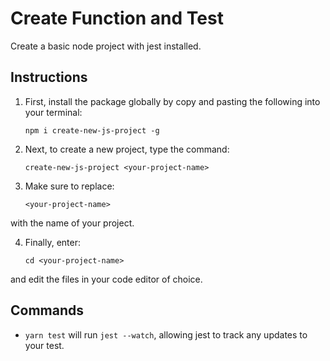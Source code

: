 # Create Function and Test

Create a basic node project with jest installed.

## Instructions

1. First, install the package globally by copy and pasting the following into your terminal:
   
   ```npm i create-new-js-project -g```

2. Next, to create a new project, type the command: 

   ```create-new-js-project <your-project-name>```

3. Make sure to replace:

   ```<your-project-name>``` 

with the name of your project.

4. Finally, enter:
   
   ```cd <your-project-name>```

and edit the files in your code editor of choice.

## Commands

- ```yarn test``` will run ```jest --watch```, allowing jest to track any updates to your test.
